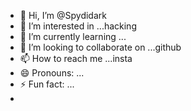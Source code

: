 - 👋 Hi, I’m @Spydidark
- 👀 I’m interested in ...hacking
- 🌱 I’m currently learning ... 
- 💞️ I’m looking to collaborate on ...github
- 📫 How to reach me ...insta
- 😄 Pronouns: ...
- ⚡ Fun fact: ...
- 

<!---
Spydidark/Spydidark is a ✨ special ✨ repository because its `README.md` (this file) appears on your GitHub profile.
You can click the Preview link to take a look at your changes.
--->
